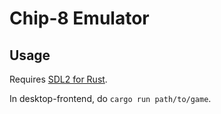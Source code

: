 # Chip-8 Emulator

## Usage

Requires [SDL2 for Rust](https://github.com/Rust-SDL2/rust-sdl2).

In desktop-frontend, do `cargo run path/to/game`.
